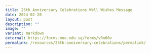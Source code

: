 ```yaml
---
title: 25th Anniversary Celebrations Well Wishes Message
date: 2024-02-20
layout: post
description: ""
image: ""
variant: markdown
external: https://forms.moe.edu.sg/forms/vRn60v
permalink: /resources/25th-anniversary-celebrations/permalink/
---
```

<p></p>